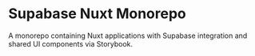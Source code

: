 # Supabase Nuxt Monorepo

A monorepo containing Nuxt applications with Supabase integration and shared UI components via Storybook.

